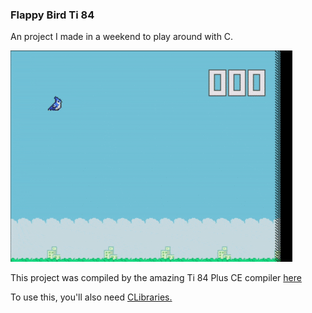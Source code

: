 ### Flappy Bird Ti 84

An project I made in a weekend to play around with C.

![Screenshot](animated_preview.gif)

This project was compiled by the amazing Ti 84 Plus CE compiler [here](https://github.com/CE-Programming/toolchain)

To use this, you'll also need [CLibraries.](https://github.com/CE-Programming/libraries/releases)
